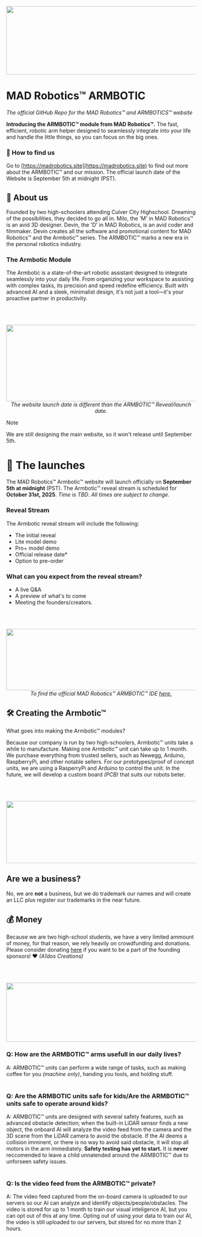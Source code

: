 <p align="center">
  <img width="1066" height="182" alt="image" src="https://github.com/user-attachments/assets/41f34c3a-acc9-4042-9b19-551be820572c" />
</p>

# **MAD Robotics™ ARMBOTIC**
*The official GitHub Repo for the MAD Robotics™ and ARMBOTICS™ website*

**Introducing the ARMBOTIC™ module from MAD Robotics™.** The fast, efficient, robotic arm helper designed to seamlessly integrate into your life and handle the little things, so you can focus on the big ones.

### 👀 How to find us
Go to [https://madrobotics.site](https://madrobotics.site) to find out more about the ARMBOTIC™ and our mission. The official launch date of the Website is September 5th at midnight (PST). 

## 💭 About us
Founded by two high-schoolers attending Culver City Highschool. Dreaming of the possibilities, they decided to go all in. Milo, the 'M' in MAD Robotics™ is an avid 3D designer. Devin, the 'D' in MAD Robotics, is an avid coder and filmmaker. Devin creates all the software and promotional content for MAD Robotics™ and the Armbotic™ series. The ARMBOTIC™ marks a new era in the personal robotics industry. 

### **The Armbotic Module**
The Armbotic is a state-of-the-art robotic assistant designed to integrate seamlessly into your daily life. From organizing your workspace to assisting with complex tasks, its precision and speed redefine efficiency. Built with advanced AI and a sleek, minimalist design, it's not just a tool—it's your proactive partner in productivity.

<br>

<br>

<p align="center">
  <img width="1199" height="203" alt="image" src="https://github.com/user-attachments/assets/815160bb-825f-4917-a400-18f9a9869168" />
  <i>The website launch date is different than the ARMBOTIC™ Reveal/launch date.</i>
</p>

> [!NOTE]
> We are still designing the main website, so it won't release until September 5th.

# 🚀 The launches
The MAD Robotics™ Armbotic™ website will launch officially on **September 5th at midnight** (PST).
The Armbotic™ reveal stream is scheduled for **October 31st, 2025**. *Time is TBD*.
*All times are subject to change.*

### Reveal Stream
The Armbotic reveal stream will include the following:
- The initial reveal
- Lite model demo
- Pro+ model demo
- Official release date*
- Option to pre-order

### **What can you expect from the reveal stream?**
- A live Q&A
- A preview of what's to come
- Meeting the founders/creators.

<br>

<br>

<p align="center">
  <img width="1073" height="163" alt="image" src="https://github.com/user-attachments/assets/3a31e917-cbd9-47ea-b231-9e3c5f138cde" />
  <i>To find the official MAD Robotics™ ARMBOTIC™ IDE <a href="https://github.com/A1dos-Creations/ARB_DESKTOP_IDE">here.</a></i>
</p>

## 🛠️ **Creating the Armbotic™**
What goes into making the Armbotic™ modules?

Because our company is run by two high-schoolers, Armbotic™ units take a while to manufacture. Making one Armbotic™ unit can take up to 1 month. We purchase everything from trusted sellers, such as Newegg, Arduino, RaspberryPi, and other notable sellers. For our prototypes/proof of concept units, we are using a RasperryPi and Arduino to control the unit. In the future, we will develop a custom board *(PCB)* that suits our robots beter. 

<br>

<br>

<p align="center">
  <img width="1111" height="165" alt="image" src="https://github.com/user-attachments/assets/b322153b-bb7d-4d41-b808-87b4c908747c" />
</p>

## Are we a business?
No, we are **not** a business, but we do trademark our names and will create an LLC plus register our trademarks in the near future.

## 💰 Money
Because we are two high-school students, we have a very limited ammount of money, for that reason, we rely heavily on crowdfunding and donations. Please consider donating [here](https://paypal.me/a1dos?country.x=US&locale.x=en_US) if you want to be a part of the founding sponsors! ❤️ *(A1dos Creations)*

<br>

<br>

<p align="center">
  <img width="1131" height="157" alt="image" src="https://github.com/user-attachments/assets/b3180e6b-c150-4d0e-b9fa-efdb0d6a435f" />
</p>

### Q: How are the ARMBOTIC™ arms usefull in our daily lives?
A: ARMBOTIC™ units can perform a wide range of tasks, such as making coffee for you *(machine only)*, handing you tools, and holding stuff.
<br>
<br>
### Q: Are the ARMBOTIC units safe for kids/Are the ARMBOTIC™ units safe to operate around kids?
A: ARMBOTIC™ units are designed with several safety features, such as advanced obstacle detection; when the built-in LiDAR sensor finds a new object, the onboard AI will analyze the video feed from the camera and the 3D scene from the LiDAR camera to avoid the obstacle. If the AI deems a collision imminent, or there is no way to avoid said obstacle, it will stop all motors in the arm immediately. **Safety testing has yet to start.** It is **never** reccomended to leave a child unnatended around the ARMBOTIC™ due to unforseen safety issues.
<br>
<br>
### Q: Is the video feed from the ARMBOTIC™ private?
A: The video feed captured from the on-board camera is uploaded to our servers so our AI can analyze and identify objects/people/obstacles. The video is stored for up to 1 month to train our visual inteligence AI, but you can opt out of this at any time. Opting out of using your data to train our AI, the video is still uploaded to our servers, but stored for no more than 2 hours.
<br>
<br>
